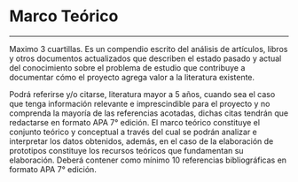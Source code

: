 # Marco Teórico

---
Maximo 3 cuartillas.
Es un compendio escrito del análisis de artículos, libros y otros documentos actualizados que describen el estado pasado y actual del conocimiento sobre el problema de estudio que contribuye a documentar cómo el proyecto agrega valor a la literatura existente. 

Podrá referirse y/o citarse, literatura mayor a 5 años, cuando sea el caso que tenga información relevante e imprescindible para el proyecto y no comprenda la mayoría de las referencias acotadas, dichas citas tendrán que redactarse en formato APA 7° edición. El marco teórico constituye el conjunto teórico y conceptual a través del cual se podrán analizar e interpretar los datos obtenidos, además, en el caso de la elaboración de prototipos constituye los recursos teóricos que fundamentan su elaboración. Deberá contener como mínimo 10 referencias bibliográficas en formato APA 7° edición.